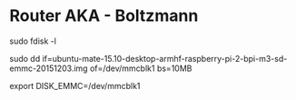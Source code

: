 # Router AKA - Boltzmann

sudo fdisk -l

sudo dd if=ubuntu-mate-15.10-desktop-armhf-raspberry-pi-2-bpi-m3-sd-emmc-20151203.img of=/dev/mmcblk1 bs=10MB


export DISK_EMMC=/dev/mmcblk1